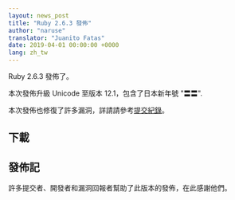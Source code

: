 ```yaml
---
layout: news_post
title: "Ruby 2.6.3 發佈"
author: "naruse"
translator: "Juanito Fatas"
date: 2019-04-01 00:00:00 +0000
lang: zh_tw
---
```


Ruby 2.6.3 發佈了。

本次發佈升級 Unicode 至版本 12.1，包含了日本新年號 "〓〓".

本次發佈也修復了許多漏洞，詳請請參考[提交紀錄](https://github.com/ruby/ruby/compare/v2_6_2...v2_6_3)。

## 下載


## 發佈記

許多提交者、開發者和漏洞回報者幫助了此版本的發佈，在此感謝他們。

